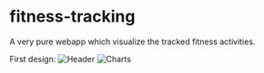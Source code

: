 # fitness-tracking
A very pure webapp which visualize the tracked fitness activities.

First design:
![Header](https://cloud.githubusercontent.com/assets/1894992/6541519/200b3b6c-c4d7-11e4-8824-892d1a3ffa46.png "Header")
![Charts](https://cloud.githubusercontent.com/assets/1894992/6541518/f91146e6-c4d6-11e4-8dd2-8733c419edfb.png "Charts")

